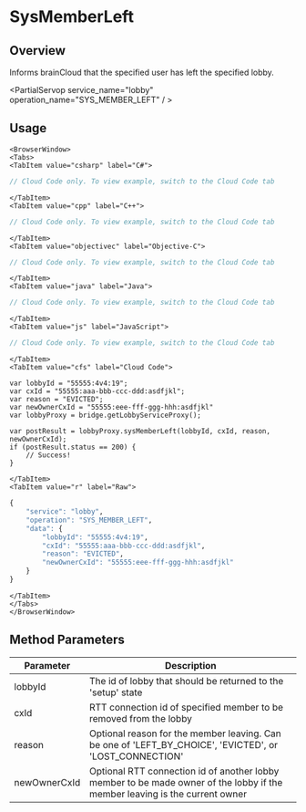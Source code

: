 # SysMemberLeft
## Overview
Informs brainCloud that the specified user has left the specified lobby.

<PartialServop service_name="lobby" operation_name="SYS_MEMBER_LEFT" / >

## Usage

```mdx-code-block
<BrowserWindow>
<Tabs>
<TabItem value="csharp" label="C#">
```

```csharp
// Cloud Code only. To view example, switch to the Cloud Code tab
```

```mdx-code-block
</TabItem>
<TabItem value="cpp" label="C++">
```

```cpp
// Cloud Code only. To view example, switch to the Cloud Code tab
```

```mdx-code-block
</TabItem>
<TabItem value="objectivec" label="Objective-C">
```

```objectivec
// Cloud Code only. To view example, switch to the Cloud Code tab
```

```mdx-code-block
</TabItem>
<TabItem value="java" label="Java">
```

```java
// Cloud Code only. To view example, switch to the Cloud Code tab
```

```mdx-code-block
</TabItem>
<TabItem value="js" label="JavaScript">
```

```javascript
// Cloud Code only. To view example, switch to the Cloud Code tab
```

```mdx-code-block
</TabItem>
<TabItem value="cfs" label="Cloud Code">
```

```cfscript
var lobbyId = "55555:4v4:19";
var cxId = "55555:aaa-bbb-ccc-ddd:asdfjkl";
var reason = "EVICTED";
var newOwnerCxId = "55555:eee-fff-ggg-hhh:asdfjkl"
var lobbyProxy = bridge.getLobbyServiceProxy();

var postResult = lobbyProxy.sysMemberLeft(lobbyId, cxId, reason, newOwnerCxId);
if (postResult.status == 200) {
    // Success!
}
```

```mdx-code-block
</TabItem>
<TabItem value="r" label="Raw">
```

```r
{
	"service": "lobby",
	"operation": "SYS_MEMBER_LEFT",
	"data": {
		"lobbyId": "55555:4v4:19",
		"cxId": "55555:aaa-bbb-ccc-ddd:asdfjkl",
		"reason": "EVICTED",
		"newOwnerCxId": "55555:eee-fff-ggg-hhh:asdfjkl"
	}
}
```

```mdx-code-block
</TabItem>
</Tabs>
</BrowserWindow>
```

## Method Parameters
Parameter | Description
--------- | -----------
lobbyId | The id of lobby that should be returned to the 'setup' state
cxId | RTT connection id of specified member to be removed from the lobby
reason | Optional reason for the member leaving. Can be one of 'LEFT_BY_CHOICE', 'EVICTED', or 'LOST_CONNECTION'
newOwnerCxId | Optional RTT connection id of another lobby member to be made owner of the lobby if the member leaving is the current owner


